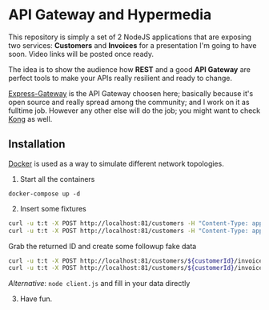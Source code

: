 # API Gateway and Hypermedia

This repository is simply a set of 2 NodeJS applications that are exposing two services:
**Customers** and **Invoices** for a presentation I'm going to have soon. Video links will be posted once ready.

The idea is to show the audience how **REST** and a good **API Gateway** are perfect tools to make
your APIs really resilient and ready to change.


[Express-Gateway](https://express-gateway.io) is the API Gateway choosen here; basically because it's open source
and really spread among the community; and I work on it as fulltime job. However any other else will do the job; you
might want to check [Kong](https://getkong.org) as well.

## Installation

[Docker](https://docker.com) is used as a way to simulate different network topologies.

1. Start all the containers

`docker-compose up -d`

2. Insert some fixtures

```bash
curl -u t:t -X POST http://localhost:81/customers -H "Content-Type: application/json" -d '{"name":"Porcesco", "surname":"Gerbone"}'
curl -u t:t -X POST http://localhost:81/customers -H "Content-Type: application/json" -d '{"name":"Vincenzo", "surname":"Chianese"}'
```

Grab the returned ID and create some followup fake data

```bash
curl -u t:t -X POST http://localhost:81/customers/${customerId}/invoices -H "Content-Type: application/json" -d '{"date":"1507889426524", "amount":"150"}'
curl -u t:t -X POST http://localhost:81/customers/${customerId}/invoices -H "Content-Type: application/json" -d '{"date":"1507889426524", "amount":"200"}'
```

_Alternative_: `node client.js` and fill in your data directly

3. Have fun.
